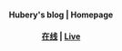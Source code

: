 <h4 align='center'>Hubery's blog | Homepage</h4>

<h4 align='center'><a href="https://huberyyang.site:82/" target="_blank">在线</a> | <a href="https://huberyyang.site:82/" target="_blank">Live</a></h4>
